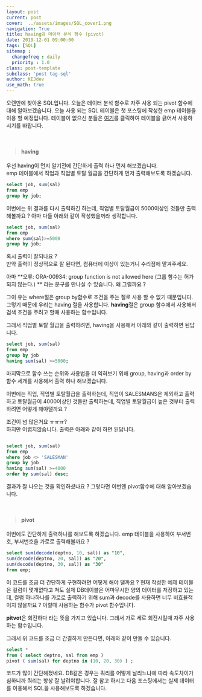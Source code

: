 ```yaml
---
layout: post
current: post
cover:  ../assets/images/SQL_cover1.png
navigation: True
title: having와 데이터 분석 함수 (pivot)
date: 2019-12-01 09:00:00
tags: [SQL]
sitemap :
  changefreq : daily
  priority : 1.0
class: post-template
subclass: 'post tag-sql'
author: KEJdev
use_math: true
---  
```


오랜만에 찾아온 SQL입니다. 오늘은 데이터 분석 함수로 자주 사용 되는 pivot 함수에 대해 알아보겠습니다. 
오늘 사용 되는 SQL 테이블은 첫 포스팅에 작성한 emp 테이블을 이용 할 예정입니다. 테이블이 없으신 분들은 [여기](https://kejdev.github.io/SQL-Grammar-1)를 클릭하여 테이블을 긁어서 사용하시기를 바랍니다. 

<br>  



> #### having  

우선 having이 먼지 알기전에 간단하게 출력 하나 먼저 해보겠습니다.  
emp 테이블에서 직업과 직업별 토탈 월급을 간단하게 먼저 출력해보도록 하겠습니다.  

```sql
select job, sum(sal)
from emp
group by job;
```

이번에는 위 결과를 다시 출력하긴 하는데, 직업별 토탈월급이 5000이상인 것들만 출력 해볼까요 ?
아마 다들 아래와 같이 작성했을꺼라 생각합니다.  

```sql
select job, sum(sal)
from emp
where sum(sal)>=5000
group by job;
```

혹시 출력이 잘되나요 ?  
만약 출력이 정상적으로 잘 된다면, 컴퓨터에 이상이 있는거니 수리점에 맡겨주세요.  

아마 **오류: ORA-00934: group function is not allowed here (그룹 함수는 허가되지 않는다.) ** 라는 문구를 만나실 수 있습니다. 왜 그럴까요 ?  

그이 유는 where절은 group by함수로 조건을 주는 절로 사용 할 수 없기 때문입니다. 그렇기 때문에 우리는 having 절을 사용합니다. **having**절은 group 함수에서 사용해서 검색 조건을 주려고 할때 사용하는 함수입니다. 

그래서 직업별 토탈 월급을 출력하려면, having을 사용해서 아래와 같이 출력하면 된답니다.  

```sql
select job, sum(sal)
from emp
group by job
having sum(sal) >=5000;
```

마지막으로 함수 쓰는 순위와 사용법을 더 익혀보기 위해 group, having과 order by 함수 세개를 사용해서 출력 하나 해보겠습니다.  

이번에는 직업, 직업별 토탈월급을 출력하는데, 직업이 SALESMANS은 제외하고 출력하고 토탈월급이 4000이상인 것들만 출력하는데, 직업별 토탈월급이 높은 것부터 출력하려면 어떻게 해야댈까요 ?

조건이 넘 많은거요 ㅠㅠㅠ?  
하지만 어렵지않습니다. 출력은 아래와 같이 하면 된답니다.  

```sql

select job, sum(sal)
from emp
where job <> 'SALESMAN'
group by job
having sum(sal) >=4000
order by sum(sal) desc;
```

결과가 잘 나오는 것을 확인하셨나요 ? 그렇다면 이번엔 pivot함수에 대해 알아보겠습니다. 


<br>  

> #### pivot  


이번에도 간단하게 출력하나를 해보도록 하겠습니다. emp 테이블을 사용하여 부서번호, 부서번호을 가로로  출력해볼까요 ?  

```sql
select sum(decode(deptno, 10, sal)) as "10",
sum(decode(deptno, 20, sal)) as "20",
sum(decode(deptno, 30, sal)) as "30"
from emp;
```

이 코드를 조금 더 간단하게 구현하려면 어떻게 해야 댈까요 ? 현재 작성한 예제 테이블은 컬럼이 몇개없다고 쳐도 실제 DB데이블은 어마무시한 양의 데이터를 저장하고 있는데, 컬럼 하나하나를 가로로 출력하기 위해  sum과 decode를 사용하면 너무 비효율적이지 않을까요 ? 이럴때 사용하는 함수가 pivot 함수입니다.    

**pitvot**은 회전하다 라는 뜻을 가지고 있습니다. 그래서 가로 세로 회전시킬때 자주 사용하는 함수입니다.  

그래서 위 코드를 조금 더 간결하게 만든다면, 아래와 같이 만들 수 있습니다. 


```sql
select *
from ( select deptno, sal from emp ) 
pivot ( sum(sal) for deptno in (10, 20, 30) ) ;
```

코드가 많이 간단해졌네요. DB같은 경우는 쿼리를 어떻게 날리느냐에 따라 속도차이가 심하니까 쿼리는 항상 잘 날려야합니다. 잘 참고 하시고 다음 포스팅에서는 실제 데이터를 이용해서 SQL을 사용해보도록 하겠습니다. 






